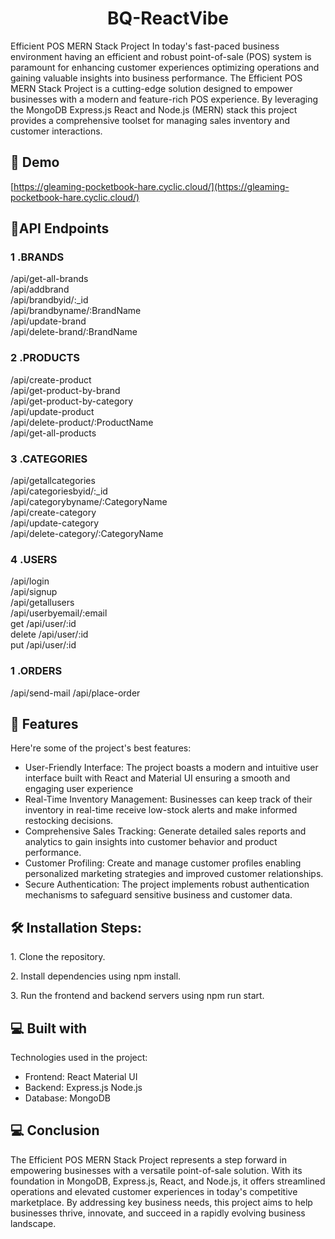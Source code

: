 <h1 align="center" id="title">BQ-ReactVibe</h1>

<p id="description">Efficient POS MERN Stack Project In today's fast-paced business environment having an efficient and robust point-of-sale (POS) system is paramount for enhancing customer experiences optimizing operations and gaining valuable insights into business performance. The Efficient POS MERN Stack Project is a cutting-edge solution designed to empower businesses with a modern and feature-rich POS experience. By leveraging the MongoDB Express.js React and Node.js (MERN) stack this project provides a comprehensive toolset for managing sales inventory and customer interactions.</p>

<h2>🚀 Demo</h2>

[https://gleaming-pocketbook-hare.cyclic.cloud/](https://gleaming-pocketbook-hare.cyclic.cloud/)


<h2>🧐API Endpoints</h2>

<h3>1 .BRANDS</h3> 

/api/get-all-brands
<br>
/api/addbrand
<br>
/api/brandbyid/:_id
<br>
/api/brandbyname/:BrandName
<br>
/api/update-brand
<br>
/api/delete-brand/:BrandName

<h3>2 .PRODUCTS</h3>

/api/create-product
<br>
/api/get-product-by-brand
<br>
/api/get-product-by-category
<br>
/api/update-product
<br>
/api/delete-product/:ProductName
<br>
/api/get-all-products

<h3>3 .CATEGORIES</h3>

/api/getallcategories
<br>
/api/categoriesbyid/:_id
<br>
/api/categorybyname/:CategoryName
<br>
/api/create-category
<br>
/api/update-category
<br>
/api/delete-category/:CategoryName

<h3>4 .USERS</h3>

/api/login
<br>
/api/signup
<br>
/api/getallusers
<br>
/api/userbyemail/:email
<br>
get  /api/user/:id
<br>
delete /api/user/:id
<br>
put /api/user/:id


<h3>1 .ORDERS</h3>

/api/send-mail
/api/place-order
  
  
<h2>🧐 Features</h2>

Here're some of the project's best features:

*   User-Friendly Interface: The project boasts a modern and intuitive user interface built with React and Material UI ensuring a smooth and engaging user experience
*   Real-Time Inventory Management: Businesses can keep track of their inventory in real-time receive low-stock alerts and make informed restocking decisions.
*   Comprehensive Sales Tracking: Generate detailed sales reports and analytics to gain insights into customer behavior and product performance.
*   Customer Profiling: Create and manage customer profiles enabling personalized marketing strategies and improved customer relationships.
*   Secure Authentication: The project implements robust authentication mechanisms to safeguard sensitive business and customer data.

<h2>🛠️ Installation Steps:</h2>

<p>1. Clone the repository.</p>

<p>2. Install dependencies using npm install.</p>

<p>3. Run the frontend and backend servers using npm run start.</p>

  
  
<h2>💻 Built with</h2>

Technologies used in the project:

*   Frontend: React Material UI
*   Backend: Express.js Node.js
*   Database: MongoDB

<h2>💻 Conclusion</h2>

The Efficient POS MERN Stack Project represents a step forward in empowering businesses with a versatile point-of-sale solution. With its foundation in MongoDB, Express.js, React, and Node.js, it offers streamlined operations and elevated customer experiences in today's competitive marketplace. By addressing key business needs, this project aims to help businesses thrive, innovate, and succeed in a rapidly evolving business landscape.
